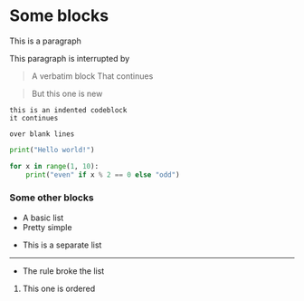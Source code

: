 # Some blocks

This is a paragraph

This paragraph is interrupted by
> A verbatim block
> That continues

> But this one is new


    this is an indented codeblock
    it continues

    over blank lines

```python other stuff is ignored
print("Hello world!")

for x in range(1, 10):
    print("even" if x % 2 == 0 else "odd")
```
### Some other blocks

- A basic list
- Pretty simple
* This is a separate list
****** *** *
* The rule broke the list

1. This one is ordered